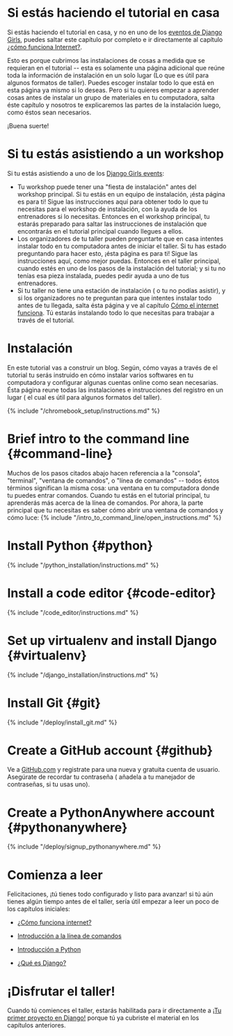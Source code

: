 # Si estás haciendo el tutorial en casa

Si estás haciendo el tutorial en casa, y no en uno de los [eventos de Django Girls](https://djangogirls.org/events/), puedes saltar este capítulo por completo e ir directamente al capítulo [¿cómo funciona Internet?](../how_the_internet_works/README.md).

Esto es porque cubrimos las instalaciones de cosas a medida que se requieran en el tutorial -- esta es solamente una página adicional que reúne toda la información de instalación en un solo lugar (Lo que es útil para algunos formatos de taller). Puedes escoger instalar todo lo que está en esta página ya mismo si lo deseas. Pero si tu quieres empezar a aprender cosas antes de instalar un grupo de materiales en tu computadora, salta éste capítulo y nosotros te explicaremos las partes de la instalación luego, como éstos sean necesarios.

¡Buena suerte!

# Si tu estás asistiendo a un workshop

Si tu estás asistiendo a uno de los [Django Girls events](https://djangogirls.org/events/):

* Tu workshop puede tener una "fiesta de instalación" antes del workshop principal. Si tu estás en un equipo de instalación, ¡ésta página es para ti! Sigue las instrucciones aquí para obtener todo lo que tu necesitas para el workshop de instalación, con la ayuda de los entrenadores si lo necesitas. Entonces en el workshop principal, tu estarás preparado para saltar las instrucciones de instalación que encontrarás en el tutorial principal cuando llegues a ellos.
* Los organizadores de tu taller pueden preguntarte que en casa intentes instalar todo en tu computadora antes de iniciar el taller. Si tu has estado preguntando para hacer esto, ¡ésta página es para ti! Sigue las instrucciones aquí, como mejor puedas. Entonces en el taller principal, cuando estés en uno de los pasos de la instalación del tutorial; y si tu no tenías esa pieza instalada, puedes pedir ayuda a uno de tus entrenadores.
* Si tu taller no tiene una estación de instalación ( o tu no podías asistir), y si los organizadores no te preguntan para que intentes instalar todo antes de tu llegada, salta ésta página y ve al capítulo [Cómo el internet funciona](../how_the_internet_works/README.md). Tú estarás instalando todo lo que necesitas para trabajar a través de el tutorial.

# Instalación

En este tutorial vas a construir un blog. Según, cómo vayas a través de el tutorial tu serás instruido en cómo instalar varios softwares en tu computadora y configurar algunas cuentas online como sean necesarias. Ésta página reune todas las instalaciones e instrucciones del registro en un lugar ( el cual es útil para algunos formatos del taller).

<!--sec data-title="Chromebook setup (if you're using one)"
data-id="chromebook_setup" data-collapse=true ces--> {% include "/chromebook_setup/instructions.md" %} 

<!--endsec-->

# Brief intro to the command line {#command-line}

Muchos de los pasos citados abajo hacen referencia a la "consola", "terminal", "ventana de comandos", o "línea de comandos" -- todos éstos términos significan la misma cosa: una ventana en tu computadora donde tu puedes entrar comandos. Cuando tu estás en el tutorial principal, tu aprenderás más acerca de la línea de comandos. Por ahora, la parte principal que tu necesitas es saber cómo abrir una ventana de comandos y cómo luce: {% include "/intro_to_command_line/open_instructions.md" %}

# Install Python {#python}

{% include "/python_installation/instructions.md" %}

# Install a code editor {#code-editor}

{% include "/code_editor/instructions.md" %}

# Set up virtualenv and install Django {#virtualenv}

{% include "/django_installation/instructions.md" %}

# Install Git {#git}

{% include "/deploy/install_git.md" %}

# Create a GitHub account {#github}

Ve a [GitHub.com](https://www.github.com) y registrate para una nueva y gratuita cuenta de usuario. Asegúrate de recordar tu contraseña ( añadela a tu manejador de contraseñas, si tu usas uno).

# Create a PythonAnywhere account {#pythonanywhere}

{% include "/deploy/signup_pythonanywhere.md" %}

# Comienza a leer

Felicitaciones, ¡tú tienes todo configurado y listo para avanzar! si tú aún tienes algún tiempo antes de el taller, sería útil empezar a leer un poco de los capítulos iniciales:

* [¿Cómo funciona internet?](../how_the_internet_works/README.md)

* [Introducción a la línea de comandos](../intro_to_command_line/README.md)

* [Introducción a Python](../python_introduction/README.md)

* [¿Qué es Django?](../django/README.md)

# ¡Disfrutar el taller!

Cuando tú comiences el taller, estarás habilitada para ir directamente a [¡Tu primer proyecto en Django!](../django_start_project/README.md) porque tú ya cubriste el material en los capítulos anteriores.